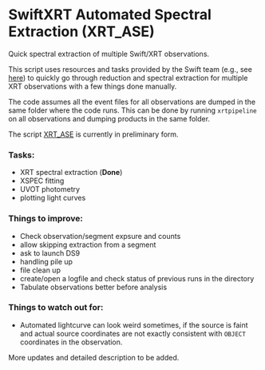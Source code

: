 # SwiftXRT Automated Spectral Extraction (XRT_ASE)
Quick spectral extraction of multiple Swift/XRT observations. 

This script uses resources and tasks provided by the Swift team (e.g., see [here](http://www.swift.ac.uk/analysis/xrt/spectra.php)) to quickly go through reduction and spectral extraction for multiple XRT observations with a few things done manually.

The code assumes all the event files for all observations are dumped in the same folder where the code runs. This can be done by running `xrtpipeline` on all observations and dumping products in the same folder.

The script [XRT_ASE](https://github.com/bersavosh/XRT_ASE/blob/master/XRT_ASE.py) is currently in preliminary form.

### Tasks:
- XRT spectral extraction (**Done**)
- XSPEC fitting 
- UVOT photometry
- plotting light curves

### Things to improve:
- Check observation/segment expsure and counts
- allow skipping extraction from a segment
- ask to launch DS9
- handling pile up
- file clean up
- create/open a logfile and check status of previous runs in the directory
- Tabulate observations better before analysis

### Things to watch out for:
- Automated lightcurve can look weird sometimes, if the source is faint and actual source coordinates are not exactly consistent with `OBJECT` coordinates in the observation.

More updates and detailed description to be added.
